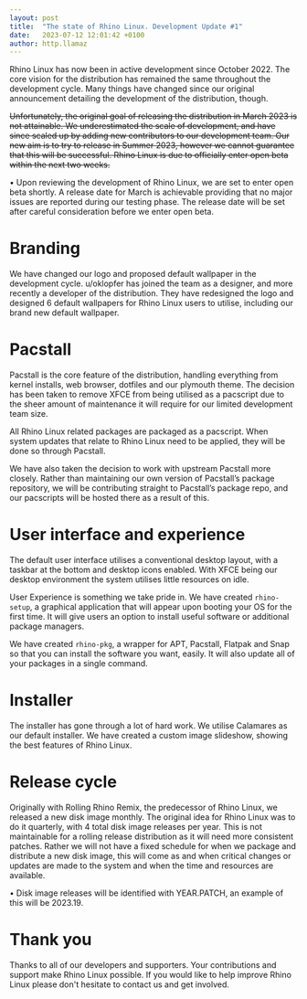 ```yaml
---
layout: post
title:  "The state of Rhino Linux. Development Update #1"
date:   2023-07-12 12:01:42 +0100
author: http.llamaz
---
```


Rhino Linux has now been in active development since October 2022. The core vision for the distribution has remained the same throughout the development cycle. Many things have changed since our original announcement detailing the development of the distribution, though.

~~Unfortunately, the original goal of releasing the distribution in March 2023 is not attainable. We underestimated the scale of development, and have since scaled up by adding new contributors to our development team. Our new aim is to try to release in Summer 2023, however we cannot guarantee that this will be successful. Rhino Linux is due to officially enter open beta within the next two weeks.~~

• Upon reviewing the development of Rhino Linux, we are set to enter open beta shortly. A release date for March is achievable providing that no major issues are reported during our testing phase. The release date will be set after careful consideration before we enter open beta.

# Branding

We have changed our logo and proposed default wallpaper in the development cycle. u/oklopfer has joined the team as a designer, and more recently a developer of the distribution. They have redesigned the logo and designed 6 default wallpapers for Rhino Linux users to utilise, including our brand new default wallpaper.

# Pacstall

Pacstall is the core feature of the distribution, handling everything from kernel installs, web browser, dotfiles and our plymouth theme. The decision has been taken to remove XFCE from being utilised as a pacscript due to the sheer amount of maintenance it will require for our limited development team size.

All Rhino Linux related packages are packaged as a pacscript. When system updates that relate to Rhino Linux need to be applied, they will be done so through Pacstall.

We have also taken the decision to work with upstream Pacstall more closely. Rather than maintaining our own version of Pacstall’s package repository, we will be contributing straight to Pacstall’s package repo, and our pacscripts will be hosted there as a result of this.

# User interface and experience

The default user interface utilises a conventional desktop layout, with a taskbar at the bottom and desktop icons enabled. With XFCE being our desktop environment the system utilises little resources on idle.

User Experience is something we take pride in. We have created `rhino-setup`, a graphical application that will appear upon booting your OS for the first time. It will give users an option to install useful software or additional package managers.

We have created `rhino-pkg`, a wrapper for APT, Pacstall, Flatpak and Snap so that you can install the software you want, easily. It will also update all of your packages in a single command.

# Installer

The installer has gone through a lot of hard work. We utilise Calamares as our default installer. We have created a custom image slideshow, showing the best features of Rhino Linux.

# Release cycle

Originally with Rolling Rhino Remix, the predecessor of Rhino Linux, we released a new disk image monthly. The original idea for Rhino Linux was to do it quarterly, with 4 total disk image releases per year. This is not maintainable for a rolling release distribution as it will need more consistent patches. Rather we will not have a fixed schedule for when we package and distribute a new disk image, this will come as and when critical changes or updates are made to the system and when the time and resources are available.

• Disk image releases will be identified with YEAR.PATCH, an example of this will be 2023.19.

# Thank you

Thanks to all of our developers and supporters. Your contributions and support make Rhino Linux possible. If you would like to help improve Rhino Linux please don't hesitate to contact us and get involved.
